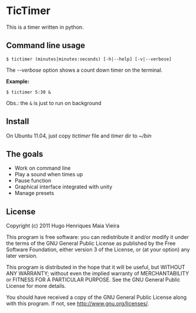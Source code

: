 # TicTimer

This is a timer written in python.

## Command line usage

    $ tictimer (minutes|minutes:seconds) [-h|--help] [-v|--verbose]

The _--verbose_ option shows a count down timer on the terminal.

**Example:**

    $ tictimer 5:30 &

Obs.: the `&` is just to run on background


## Install

On Ubuntu 11.04, just copy _tictimer_ file and _timer_ dir to _~/bin_


## The goals

- Work on command line
- Play a sound when times up
- Pause function
- Graphical interface integrated with unity
- Manage presets


## License

Copyright (c) 2011 Hugo Henriques Maia Vieira

This program is free software: you can redistribute it and/or modify
it under the terms of the GNU General Public License as published by
the Free Software Foundation, either version 3 of the License, or
(at your option) any later version.

This program is distributed in the hope that it will be useful,
but WITHOUT ANY WARRANTY; without even the implied warranty of
MERCHANTABILITY or FITNESS FOR A PARTICULAR PURPOSE.  See the
GNU General Public License for more details.

You should have received a copy of the GNU General Public License
along with this program.  If not, see <http://www.gnu.org/licenses/>.

